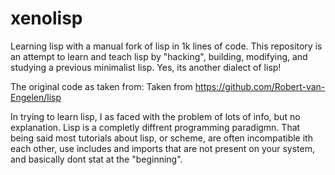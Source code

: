 # xenolisp
Learning lisp with a manual fork of lisp in 1k lines of code.  This repository is an attempt to learn and teach lisp by "hacking", building, modifying, and studying a previous minimalist lisp.  Yes, its another dialect of lisp! 

The original code as taken from:
Taken from https://github.com/Robert-van-Engelen/lisp

In trying to learn lisp, I as faced with the problem of lots of info, but no explanation.  Lisp is a completly diffrent programming paradigmn.  That being said most tutorials about lisp, or scheme, are often incompatible ith each other, use includes and imports that are not present on your system, and basically dont stat at the "beginning".
